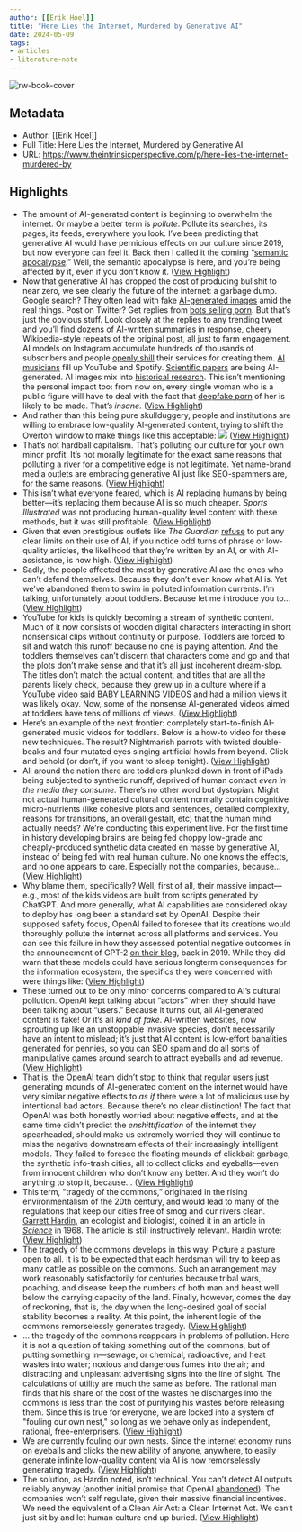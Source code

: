 ```yaml
---
author: [[Erik Hoel]]
title: "Here Lies the Internet, Murdered by Generative AI"
date: 2024-05-09
tags: 
- articles
- literature-note
---
```

![rw-book-cover](https://substackcdn.com/image/fetch/f_auto,q_auto:good,fl_progressive:steep/https%3A%2F%2Fsubstack-post-media.s3.amazonaws.com%2Fpublic%2Fimages%2Fbb062015-02ee-4351-8c26-edae4b11f369_1181x1299.jpeg)

## Metadata
- Author: [[Erik Hoel]]
- Full Title: Here Lies the Internet, Murdered by Generative AI
- URL: https://www.theintrinsicperspective.com/p/here-lies-the-internet-murdered-by

## Highlights
- The amount of AI-generated content is beginning to overwhelm the internet. Or maybe a better term is *pollute*. Pollute its searches, its pages, its feeds, everywhere you look. I’ve been predicting that generative AI would have pernicious effects on our culture since 2019, but now everyone can feel it. Back then I called it the coming “[semantic apocalypse](https://www.theintrinsicperspective.com/p/the-semantic-apocalypse).” Well, the semantic apocalypse is here, and you’re being affected by it, even if you don’t know it. ([View Highlight](https://read.readwise.io/read/01hxe328gh5hecr65h78fewsrt))
- Now that generative AI has dropped the cost of producing bullshit to near zero, we see clearly the future of the internet: a garbage dump. Google search? They often lead with fake [AI-generated images](https://twitter.com/emollick/status/1728936758157414670) amid the real things. Post on Twitter? Get replies from [bots selling porn](https://twitter.com/jeffbercovici/status/1722670183968604369). But that’s just the obvious stuff. Look closely at the replies to any trending tweet and you’ll find [dozens of AI-written summaries](https://twitter.com/katiedimartin/status/1743083954444304667) in response, cheery Wikipedia-style repeats of the original post, all just to farm engagement. AI models on Instagram accumulate hundreds of thousands of subscribers and people [openly shill](https://twitter.com/anthdm/status/1760602047512973366) their services for creating them. [AI musicians](https://twitter.com/AnnaIndianaAI) fill up YouTube and Spotify. [Scientific papers](https://www.thedailybeast.com/how-this-doctor-wrote-dozens-of-science-papers-with-chatgpt) are being AI-generated. AI images mix into [historical research](https://twitter.com/colleen_daves/status/1758510375413137408?s=46). This isn’t mentioning the personal impact too: from now on, every single woman who is a public figure will have to deal with the fact that [deepfake porn](https://www.wired.com/story/deepfake-porn-is-out-of-control/) of her is likely to be made. That’s *insane*. ([View Highlight](https://read.readwise.io/read/01hxe33zdh9prp1h26cdaa32de))
- And rather than this being pure skullduggery, people and institutions are willing to embrace low-quality AI-generated content, trying to shift the Overton window to make things like this acceptable:
  [![](https://substackcdn.com/image/fetch/w_1456,c_limit,f_auto,q_auto:good,fl_progressive:steep/https%3A%2F%2Fsubstack-post-media.s3.amazonaws.com%2Fpublic%2Fimages%2Fc7948aa9-8240-4003-b78a-54044965a40d_438x314.png)](https://substackcdn.com/image/fetch/f_auto,q_auto:good,fl_progressive:steep/https%3A%2F%2Fsubstack-post-media.s3.amazonaws.com%2Fpublic%2Fimages%2Fc7948aa9-8240-4003-b78a-54044965a40d_438x314.png) ([View Highlight](https://read.readwise.io/read/01hxe3594jtcbz4pvat70xry6p))
- That’s not hardball capitalism. That’s polluting our culture for your own minor profit. It’s not morally legitimate for the exact same reasons that polluting a river for a competitive edge is not legitimate. Yet name-brand media outlets are embracing generative AI just like SEO-spammers are, for the same reasons. ([View Highlight](https://read.readwise.io/read/01hxe35qm1mtbb248sjejbgb6j))
- This isn’t what everyone feared, which is AI replacing humans by being better—it’s replacing them because AI is so much cheaper. *Sports Illustrated* was not producing human-quality level content with these methods, but it was still profitable. ([View Highlight](https://read.readwise.io/read/01hxe3az68nd1phgwv1bsbn725))
- Given that even prestigious outlets like *The Guardian* [refuse](https://www.theintrinsicperspective.com/p/ai-writing-is-proliferating-in-major) to put any clear limits on their use of AI, if you notice odd turns of phrase or low-quality articles, the likelihood that they’re written by an AI, or with AI-assistance, is now high. ([View Highlight](https://read.readwise.io/read/01hxe3bknpdmyce42hb8v4zqng))
- Sadly, the people affected the most by generative AI are the ones who can’t defend themselves. Because they don’t even know what AI is. Yet we’ve abandoned them to swim in polluted information currents. I’m talking, unfortunately, about toddlers. Because let me introduce you to… ([View Highlight](https://read.readwise.io/read/01hxe3bxh016hnrnay2tkt4atz))
- YouTube for kids is quickly becoming a stream of synthetic content. Much of it now consists of wooden digital characters interacting in short nonsensical clips without continuity or purpose. Toddlers are forced to sit and watch this runoff because no one is paying attention. And the toddlers themselves can’t discern that characters come and go and that the plots don’t make sense and that it’s all just incoherent dream-slop. The titles don’t match the actual content, and titles that are all the parents likely check, because they grew up in a culture where if a YouTube video said BABY LEARNING VIDEOS and had a million views it was likely okay. Now, some of the nonsense AI-generated videos aimed at toddlers have tens of millions of views. ([View Highlight](https://read.readwise.io/read/01hxe3cym58kvj6dh079xwvp9d))
- Here’s an example of the next frontier: completely start-to-finish AI-generated music videos for toddlers. Below is a how-to video for these new techniques. The result? Nightmarish parrots with twisted double-beaks and four mutated eyes singing artificial howls from beyond. Click and behold (or don’t, if you want to sleep tonight). ([View Highlight](https://read.readwise.io/read/01hxe3ee4dw92j4s13zpjww89s))
- All around the nation there are toddlers plunked down in front of iPads being subjected to synthetic runoff, deprived of human contact *even in the media they consume.* There’s no other word but dystopian. Might not actual human-generated cultural content normally contain cognitive micro-nutrients (like cohesive plots and sentences, detailed complexity, reasons for transitions, an overall gestalt, etc) that the human mind actually needs? We’re conducting this experiment live. For the first time in history developing brains are being fed choppy low-grade and cheaply-produced synthetic data created en masse by generative AI, instead of being fed with real human culture. No one knows the effects, and no one appears to care. Especially not the companies, because… ([View Highlight](https://read.readwise.io/read/01hxe3egy2xgb9fz158awy3g2c))
- Why blame them, specifically? Well, first of all, their massive impact—e.g., most of the kids videos are built from scripts generated by ChatGPT. And more generally, what AI capabilities are considered okay to deploy has long been a standard set by OpenAI. Despite their supposed safety focus, OpenAI failed to foresee that its creations would thoroughly pollute the internet across all platforms and services. You can see this failure in how they assessed potential negative outcomes in the announcement of GPT-2 [on their blog](https://openai.com/research/better-language-models), back in 2019. While they did warn that these models could have serious longterm consequences for the information ecosystem, the specifics they were concerned with were things like: ([View Highlight](https://read.readwise.io/read/01hxe3f0dpkpjxkan3rbqf3hgt))
- These turned out to be only minor concerns compared to AI’s cultural pollution. OpenAI kept talking about “actors” when they should have been talking about “users.” Because it turns out, all AI-generated content is fake! Or it’s all *kind* *of* *fake*. AI-written websites, now sprouting up like an unstoppable invasive species, don’t necessarily have an intent to mislead; it’s just that AI content is low-effort banalities generated for pennies, so you can SEO spam and do all sorts of manipulative games around search to attract eyeballs and ad revenue. ([View Highlight](https://read.readwise.io/read/01hxe3g4jcgxrmhe8twcsgckpq))
- That is, the OpenAI team didn’t stop to think that regular users just generating mounds of AI-generated content on the internet would have very similar negative effects to *as if* there were a lot of malicious use by intentional bad actors. Because there’s no clear distinction! The fact that OpenAI was both honestly worried about negative effects, and at the same time didn’t predict the *enshittification* of the internet they spearheaded, should make us extremely worried they will continue to miss the negative downstream effects of their increasingly intelligent models. They failed to foresee the floating mounds of clickbait garbage, the synthetic info-trash cities, all to collect clicks and eyeballs—even from innocent children who don’t know any better. And they won’t do anything to stop it, because… ([View Highlight](https://read.readwise.io/read/01hxe3m69250ygewcm63z7sa8x))
- This term, "tragedy of the commons,” originated in the rising environmentalism of the 20th century, and would lead to many of the regulations that keep our cities free of smog and our rivers clean. [Garrett Hardin](https://en.wikipedia.org/wiki/Garrett_Hardin), an ecologist and biologist, coined it in an article in *[Science](https://math.uchicago.edu/~shmuel/Modeling/Hardin,%20Tragedy%20of%20the%20Commons.pdf)* in 1968. The article is still instructively relevant. Hardin wrote: ([View Highlight](https://read.readwise.io/read/01hxe3mmzwjb4mh9faxthpph4e))
- The tragedy of the commons develops in this way. Picture a pasture open to all. It is to be expected that each herdsman will try to keep as many cattle as possible on the commons. Such an arrangement may work reasonably satisfactorily for centuries because tribal wars, poaching, and disease keep the numbers of both man and beast well below the carrying capacity of the land. Finally, however, comes the day of reckoning, that is, the day when the long-desired goal of social stability becomes a reality. At this point, the inherent logic of the commons remorselessly generates tragedy. ([View Highlight](https://read.readwise.io/read/01hxe3mtz3aqcy522v01cptk2q))
- … the tragedy of the commons reappears in problems of pollution. Here it is not a question of taking something out of the commons, but of putting something in—sewage, or chemical, radioactive, and heat wastes into water; noxious and dangerous fumes into the air; and distracting and unpleasant advertising signs into the line of sight. The calculations of utility are much the same as before. The rational man finds that his share of the cost of the wastes he discharges into the commons is less than the cost of purifying his wastes before releasing them. Since this is true for everyone, we are locked into a system of "fouling our own nest," so long as we behave only as independent, rational, free-enterprisers. ([View Highlight](https://read.readwise.io/read/01hxe3n13sgxn6nfxb0b09jbhk))
- We are currently fouling our own nests. Since the internet economy runs on eyeballs and clicks the new ability of anyone, anywhere, to easily generate infinite low-quality content via AI is now remorselessly generating tragedy. ([View Highlight](https://read.readwise.io/read/01hxe3naaehrkeprd3rye0bvkn))
- The solution, as Hardin noted, isn’t technical. You can’t detect AI outputs reliably anyway (another initial promise that OpenAI [abandoned](https://www.thetimes.co.uk/article/openai-ai-detection-tool-writing-chatgpt-creator-d907jwgkh)). The companies won’t self regulate, given their massive financial incentives. We need the equivalent of a Clean Air Act: a Clean Internet Act. We can’t just sit by and let human culture end up buried. ([View Highlight](https://read.readwise.io/read/01hxe3ngdg6291tfq3zm0ypnx6))

